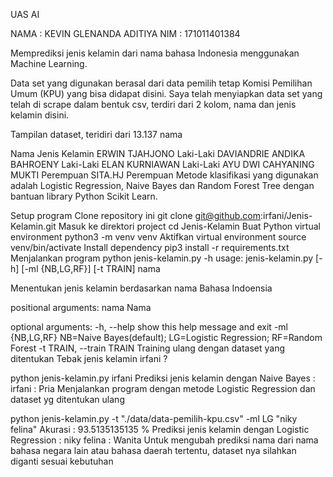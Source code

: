 UAS AI

NAMA  : KEVIN GLENANDA ADITIYA
NIM   : 171011401384

Memprediksi jenis kelamin dari nama bahasa Indonesia menggunakan Machine Learning.

Data set yang digunakan berasal dari data pemilih tetap Komisi Pemilihan Umum (KPU) yang bisa didapat disini. Saya telah menyiapkan data set yang telah di scrape dalam bentuk csv, terdiri dari 2 kolom, nama dan jenis kelamin disini.

Tampilan dataset, teridiri dari 13.137 nama

Nama	Jenis Kelamin
ERWIN TJAHJONO	Laki-Laki
DAVIANDRIE ANDIKA BAHROENY	Laki-Laki
ELAN KURNIAWAN	Laki-Laki
AYU DWI CAHYANING MUKTI	Perempuan
SITA.HJ	Perempuan
Metode klasifikasi yang digunakan adalah Logistic Regression, Naive Bayes dan Random Forest Tree dengan bantuan library Python Scikit Learn.

Setup program
Clone repository ini git clone git@github.com:irfani/Jenis-Kelamin.git
Masuk ke direktori project cd Jenis-Kelamin
Buat Python virtual environment python3 -m venv venv
Aktifkan virtual environment source venv/bin/activate
Install dependency pip3 install -r requirements.txt
Menjalankan program
python jenis-kelamin.py -h
usage: jenis-kelamin.py [-h] [-ml {NB,LG,RF}] [-t TRAIN] nama

Menentukan jenis kelamin berdasarkan nama Bahasa Indoensia

positional arguments:
  nama                  Nama

optional arguments:
  -h, --help            show this help message and exit
  -ml {NB,LG,RF}        NB=Naive Bayes(default); LG=Logistic Regression;
                        RF=Random Forest
  -t TRAIN, --train TRAIN
                        Training ulang dengan dataset yang ditentukan
Tebak jenis kelamin irfani ?

python jenis-kelamin.py irfani
Prediksi jenis kelamin dengan Naive Bayes :
irfani  :  Pria
Menjalankan program dengan metode Logistic Regression dan dataset yg ditentukan ulang

python jenis-kelamin.py -t "./data/data-pemilih-kpu.csv" -ml LG "niky felina"
Akurasi : 93.5135135135 %
Prediksi jenis kelamin dengan Logistic Regression :
niky felina  :  Wanita
Untuk mengubah prediksi nama dari nama bahasa negara lain atau bahasa daerah tertentu, dataset nya silahkan diganti sesuai kebutuhan
